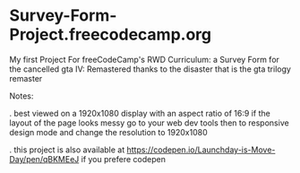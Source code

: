 # Survey-Form-Project.freecodecamp.org
My first Project For freeCodeCamp's RWD Curriculum: a Survey Form for the cancelled gta IV: Remastered thanks to the disaster that is the gta trilogy remaster

Notes:

. best viewed on a 1920x1080 display with an aspect ratio of 16:9 if the layout of the page looks messy go to your web dev tools then to responsive design mode and change the resolution to 1920x1080

. this project is also available at https://codepen.io/Launchday-is-Move-Day/pen/qBKMEeJ if you prefere codepen
